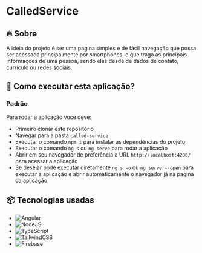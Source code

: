 # CalledService

<!-- <div align="center">
	<img width="800" src="https://i.ibb.co/NFZ4fMj/Cart-o-Digital-V2.png">
</div> -->

## 🔥 Sobre

A ideia do projeto é ser uma pagina simples e de fácil navegação que possa ser acessada principalmente por smartphones, e que traga as principais informações de uma pessoa, sendo elas desde de dados de contato, currículo ou redes sociais.

<!-- Atualmente o projeto se encontra publicado na [Vercel](https://dbc-wiriswernek.vercel.app), e usa como base o Angular com Typescript e Bootstrap 5. -->

## 🔨 Como executar esta aplicação?

### Padrão
Para rodar a aplicação voce deve:
- Primeiro clonar este repositório
- Navegar para a pasta `called-service`
- Executar o comando `npm i` para instalar as dependências do projeto
- Executar o comando `ng s` ou `ng serve` para rodar a aplicação
- Abrir em seu navegador de preferência a URL `http://localhost:4200/` para acessar a aplicação
- Se desejar pode executar diretamente `ng s -o` ou `ng serve --open` para executar a aplicação e abrir automaticamente o navegador já na pagina da aplicação

## 📦 Tecnologias usadas
- ![Angular](https://img.shields.io/badge/angular-%23DD0031.svg?style=for-the-badge&logo=angular&logoColor=white)
- ![NodeJS](https://img.shields.io/badge/node.js-6DA55F?style=for-the-badge&logo=node.js&logoColor=white)
- ![TypeScript](https://img.shields.io/badge/typescript-%23007ACC.svg?style=for-the-badge&logo=typescript&logoColor=white)
- ![TailwindCSS](https://img.shields.io/badge/tailwindcss-%2338B2AC.svg?style=for-the-badge&logo=tailwind-css&logoColor=white)
- ![Firebase](https://img.shields.io/badge/firebase-%23039BE5.svg?style=for-the-badge&logo=firebase)